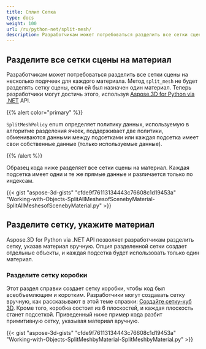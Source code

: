 ```yaml
---
title: Сплит Сетка
type: docs
weight: 100
url: /ru/python-net/split-mesh/
description: Разработчикам может потребоваться разделить все сетки сцены на несколько подячеек для каждого материала. Метод SplitMesh не будет разделять сетку сцены, если ей был назначен один материал. Теперь разработчики могут достичь этого, используя Aspose.3D for Python via .NET API.
---
```

##  **Разделите все сетки сцены на материал**
Разработчикам может потребоваться разделить все сетки сцены на несколько подячеек для каждого материала. Метод `split_mesh` не будет разделять сетку сцены, если ей был назначен один материал. Теперь разработчики могут достичь этого, используя [Aspose.3D for Python via .NET](https://products.aspose.com/3d/python-net/) API.

{{% alert color="primary" %}}

`SplitMeshPolicy` enum определяет политику данных, используемую в алгоритме разделения ячеек, поддерживает две политики, обмениваются данными между подсетками или каждая подсетка имеет свои собственные данные (только используемые данные).

{{% /alert %}}

Образец кода ниже разделяет все сетки сцены на материал. Каждая подсетка имеет одни и те же прямые данные и различается только по индексам.

{{< gist "aspose-3d-gists" "cfde9f76113134443c76608c1d19453a" "Working-with-Objects-SplitAllMeshesofScenebyMaterial-SplitAllMeshesofScenebyMaterial.py" >}}
##  **Разделите сетку, укажите материал**
Aspose.3D for Python via .NET API позволяет разработчикам разделить сетку, указав материал вручную. Опция разделенной сетки создает отдельные объекты, и каждая подсетка будет использовать только один материал.
###  **Разделите сетку коробки**
Этот раздел справки создает сетку коробки, чтобы код был всеобъемлющим и коротким. Разработчики могут создавать сетку вручную, как рассказывают в этой теме справки: [Создайте сетку-куб 3D](/3d/ru/python-net/create-3d-mesh-and-scene/). Кроме того, коробка состоит из 6 плоскостей, и каждая плоскость станет подсеткой. Приведенный ниже пример кода разбит примитивную сетку, указывая материал вручную.

{{< gist "aspose-3d-gists" "cfde9f76113134443c76608c1d19453a" "Working-with-Objects-SplitMeshbyMaterial-SplitMeshbyMaterial.py" >}}
